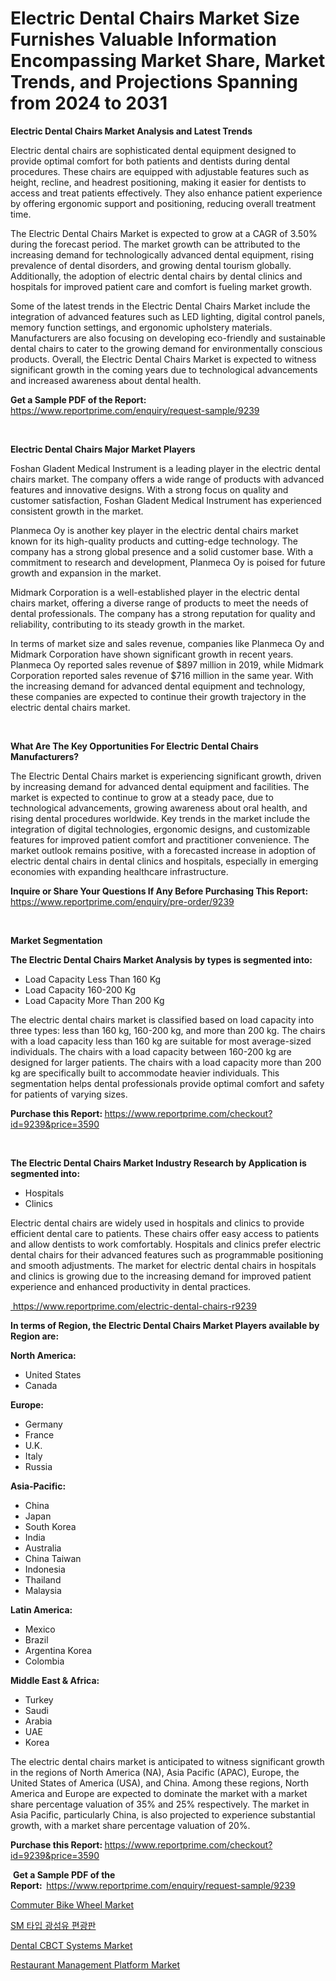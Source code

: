<p><h1>Electric Dental Chairs Market Size Furnishes Valuable Information Encompassing Market Share, Market Trends, and Projections Spanning from 2024 to 2031</h1></p><p><strong>Electric Dental Chairs Market Analysis and Latest Trends</strong></p>
<p><p>Electric dental chairs are sophisticated dental equipment designed to provide optimal comfort for both patients and dentists during dental procedures. These chairs are equipped with adjustable features such as height, recline, and headrest positioning, making it easier for dentists to access and treat patients effectively. They also enhance patient experience by offering ergonomic support and positioning, reducing overall treatment time.</p><p>The Electric Dental Chairs Market is expected to grow at a CAGR of 3.50% during the forecast period. The market growth can be attributed to the increasing demand for technologically advanced dental equipment, rising prevalence of dental disorders, and growing dental tourism globally. Additionally, the adoption of electric dental chairs by dental clinics and hospitals for improved patient care and comfort is fueling market growth.</p><p>Some of the latest trends in the Electric Dental Chairs Market include the integration of advanced features such as LED lighting, digital control panels, memory function settings, and ergonomic upholstery materials. Manufacturers are also focusing on developing eco-friendly and sustainable dental chairs to cater to the growing demand for environmentally conscious products. Overall, the Electric Dental Chairs Market is expected to witness significant growth in the coming years due to technological advancements and increased awareness about dental health.</p></p>
<p><strong>Get a Sample PDF of the Report:&nbsp;</strong> <a href="https://www.reportprime.com/enquiry/request-sample/9239">https://www.reportprime.com/enquiry/request-sample/9239</a></p>
<p>&nbsp;</p>
<p><strong>Electric Dental Chairs Major Market Players</strong></p>
<p><p>Foshan Gladent Medical Instrument is a leading player in the electric dental chairs market. The company offers a wide range of products with advanced features and innovative designs. With a strong focus on quality and customer satisfaction, Foshan Gladent Medical Instrument has experienced consistent growth in the market.</p><p>Planmeca Oy is another key player in the electric dental chairs market known for its high-quality products and cutting-edge technology. The company has a strong global presence and a solid customer base. With a commitment to research and development, Planmeca Oy is poised for future growth and expansion in the market.</p><p>Midmark Corporation is a well-established player in the electric dental chairs market, offering a diverse range of products to meet the needs of dental professionals. The company has a strong reputation for quality and reliability, contributing to its steady growth in the market.</p><p>In terms of market size and sales revenue, companies like Planmeca Oy and Midmark Corporation have shown significant growth in recent years. Planmeca Oy reported sales revenue of $897 million in 2019, while Midmark Corporation reported sales revenue of $716 million in the same year. With the increasing demand for advanced dental equipment and technology, these companies are expected to continue their growth trajectory in the electric dental chairs market.</p></p>
<p>&nbsp;</p>
<p><strong>What Are The Key Opportunities For Electric Dental Chairs Manufacturers?</strong></p>
<p><p>The Electric Dental Chairs market is experiencing significant growth, driven by increasing demand for advanced dental equipment and facilities. The market is expected to continue to grow at a steady pace, due to technological advancements, growing awareness about oral health, and rising dental procedures worldwide. Key trends in the market include the integration of digital technologies, ergonomic designs, and customizable features for improved patient comfort and practitioner convenience. The market outlook remains positive, with a forecasted increase in adoption of electric dental chairs in dental clinics and hospitals, especially in emerging economies with expanding healthcare infrastructure.</p></p>
<p><strong>Inquire or Share Your Questions If Any Before Purchasing This Report:</strong> <a href="https://www.reportprime.com/enquiry/pre-order/9239">https://www.reportprime.com/enquiry/pre-order/9239</a></p>
<p>&nbsp;</p>
<p><strong>Market Segmentation</strong></p>
<p><strong>The Electric Dental Chairs Market Analysis by types is segmented into:</strong></p>
<p><ul><li>Load Capacity Less Than 160 Kg</li><li>Load Capacity 160-200 Kg</li><li>Load Capacity More Than 200 Kg</li></ul></p>
<p><p>The electric dental chairs market is classified based on load capacity into three types: less than 160 kg, 160-200 kg, and more than 200 kg. The chairs with a load capacity less than 160 kg are suitable for most average-sized individuals. The chairs with a load capacity between 160-200 kg are designed for larger patients. The chairs with a load capacity more than 200 kg are specifically built to accommodate heavier individuals. This segmentation helps dental professionals provide optimal comfort and safety for patients of varying sizes.</p></p>
<p><strong>Purchase this Report:&nbsp;</strong><a href="https://www.reportprime.com/checkout?id=9239&price=3590">https://www.reportprime.com/checkout?id=9239&price=3590</a></p>
<p>&nbsp;</p>
<p><strong>The Electric Dental Chairs Market Industry Research by Application is segmented into:</strong></p>
<p><ul><li>Hospitals</li><li>Clinics</li></ul></p>
<p><p>Electric dental chairs are widely used in hospitals and clinics to provide efficient dental care to patients. These chairs offer easy access to patients and allow dentists to work comfortably. Hospitals and clinics prefer electric dental chairs for their advanced features such as programmable positioning and smooth adjustments. The market for electric dental chairs in hospitals and clinics is growing due to the increasing demand for improved patient experience and enhanced productivity in dental practices.</p></p>
<p><a href="https://www.reportprime.com/electric-dental-chairs-r9239">&nbsp;https://www.reportprime.com/electric-dental-chairs-r9239</a></p>
<p><strong>In terms of Region, the Electric Dental Chairs Market Players available by Region are:</strong></p>
<p>
    <p> <strong> North America: </strong>
        <ul>
            <li>United States</li>
            <li>Canada</li>
        </ul>
        </p> 
    <p> <strong> Europe: </strong>
        <ul>
            <li>Germany</li>
            <li>France</li>
            <li>U.K.</li>
            <li>Italy</li>
            <li>Russia</li>
        </ul>
        </p> 
    <p> <strong> Asia-Pacific: </strong>
        <ul>
            <li>China</li>
            <li>Japan</li>
            <li>South Korea</li>
            <li>India</li>
            <li>Australia</li>
            <li>China Taiwan</li>
            <li>Indonesia</li>
            <li>Thailand</li>
            <li>Malaysia</li>
        </ul>
        </p> 
    <p> <strong> Latin America: </strong>
        <ul>
            <li>Mexico</li>
            <li>Brazil</li>
            <li>Argentina Korea</li>
            <li>Colombia</li>
        </ul>
        </p> 
    <p> <strong> Middle East & Africa: </strong>
        <ul>
            <li>Turkey</li>
            <li>Saudi</li>
            <li>Arabia</li>
            <li>UAE</li>
            <li>Korea</li>
        </ul>
    </p>
    </p>
<p><p>The electric dental chairs market is anticipated to witness significant growth in the regions of North America (NA), Asia Pacific (APAC), Europe, the United States of America (USA), and China. Among these regions, North America and Europe are expected to dominate the market with a market share percentage valuation of 35% and 25% respectively. The market in Asia Pacific, particularly China, is also projected to experience substantial growth, with a market share percentage valuation of 20%.</p></p>
<p><strong>Purchase this Report: </strong><a href="https://www.reportprime.com/checkout?id=9239&price=3590">https://www.reportprime.com/checkout?id=9239&price=3590</a></p>
<p>&nbsp;<strong>Get a Sample PDF of the Report:&nbsp;&nbsp;</strong><a href="https://www.reportprime.com/enquiry/request-sample/9239">https://www.reportprime.com/enquiry/request-sample/9239</a></p>
<p><strong></strong></p>
<p><p><a href="https://medium.com/@amyjacobi/commuter-bike-wheel-market-research-report-includes-analysis-on-market-size-share-and-growth-rate-7dd7bf4017ab">Commuter Bike Wheel Market</a></p><p><a href="https://github.com/mpodehpw07370073/Market-Research-Report-List-3/blob/main/9854317101310.md">SM 타입 광섬유 편광판</a></p><p><a href="https://github.com/jaidynmorantestelletmjzya/Market-Research-Report-List-3/blob/main/dental-cbct-systems-market.md">Dental CBCT Systems Market</a></p><p><a href="https://medium.com/@clairhane1992/deep-dive-into-the-restaurant-management-platform-market-itstrends-market-segmentation-and-67c10c486c1e">Restaurant Management Platform Market</a></p></p>